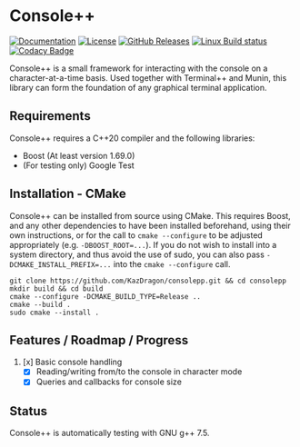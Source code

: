 # Console++

[![Documentation](https://img.shields.io/badge/code-documented-brightgreen.svg?style=flat)](https://kazdragon.github.io/consolepp/) 
[![License](https://img.shields.io/github/license/KazDragon/consolepp.svg)](https://en.wikipedia.org/wiki/MIT_License) 
[![GitHub Releases](https://img.shields.io/github/release/KazDragon/consolepp.svg)](https://github.com/KazDragon/consolepp/releases) 
[![Linux Build status](https://github.com/KazDragon/consolepp/workflows/build/badge.svg)](https://github.com/KazDragon/consolepp/actions?query=event%3Apush) 
[![Codacy Badge](https://api.codacy.com/project/badge/Grade/63ec54845f2c41f1899706c61f1c316b)](https://www.codacy.com/app/KazDragon/consolepp?utm_source=github.com&amp;utm_medium=referral&amp;utm_content=KazDragon/consolepp&amp;utm_campaign=Badge_Grade)

Console++ is a small framework for interacting with the console on a character-at-a-time basis.  Used together with Terminal++ and Munin, this
library can form the foundation of any graphical terminal application.

## Requirements

Console++ requires a C++20 compiler and the following libraries:
* Boost (At least version 1.69.0)
* (For testing only) Google Test

## Installation - CMake

Console++ can be installed from source using CMake.  This requires Boost, and any other dependencies to have been installed beforehand, using their own instructions, or for the call to `cmake --configure` to be adjusted appropriately (e.g. `-DBOOST_ROOT=...`).  If you do not wish to install into a system directory, and thus avoid the use of sudo, you can also pass `-DCMAKE_INSTALL_PREFIX=...` into the `cmake --configure` call.

    git clone https://github.com/KazDragon/consolepp.git && cd consolepp
    mkdir build && cd build
    cmake --configure -DCMAKE_BUILD_TYPE=Release ..
    cmake --build .
    sudo cmake --install .

## Features / Roadmap / Progress

1. [x] Basic console handling
    * [x] Reading/writing from/to the console in character mode
    * [x] Queries and callbacks for console size

## Status

Console++ is automatically testing with GNU g++ 7.5.
